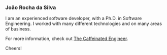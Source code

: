 ### João Rocha da Silva

I am an experienced software developer, with a Ph.D. in Software Engineering. I worked with many different technologies and on many areas of business. 

For more information, check out [The Caffeinated Engineer](https://silvae86.github.io/).

Cheers!

<!--
**silvae86/silvae86** is a ✨ _special_ ✨ repository because its `README.md` (this file) appears on your GitHub profile.

Here are some ideas to get you started:

- 🔭 I’m currently working on ...
- 🌱 I’m currently learning ...
- 👯 I’m looking to collaborate on ...
- 🤔 I’m looking for help with ...
- 💬 Ask me about ...
- 📫 How to reach me: ...
- 😄 Pronouns: ...
- ⚡ Fun fact: ...
-->
